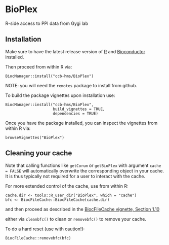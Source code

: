 # BioPlex
R-side access to PPI data from Gygi lab

## Installation

Make sure to have the latest release version of 
[R](https://cran.r-project.org/) and 
[Bioconductor](https://bioconductor.org/install/) installed.

Then proceed from within R via:

```
BiocManager::install("ccb-hms/BioPlex") 
```

NOTE: you will need the `remotes` package to install from github. 

To build the package vignettes upon installation use:

```
BiocManager::install("ccb-hms/BioPlex",
                     build_vignettes = TRUE,
                     dependencies = TRUE)
```

Once you have the package installed, you can inspect the vignettes from within
R via:

```
browseVignettes("BioPlex")
```

## Cleaning your cache 

Note that calling functions like `getCorum` or `getBioPlex` with argument
`cache = FALSE` will automatically overwrite the corresponding object in your 
cache. It is thus typically not required for a user to interact with the cache.

For more extended control of the cache, use from within R:

```
cache.dir <- tools::R_user_dir("BioPlex", which = "cache") 
bfc <- BiocFileCache::BiocFileCache(cache.dir)
```

and then proceed as described in the
[BiocFileCache vignette, Section 1.10](https://www.bioconductor.org/packages/release/bioc/vignettes/BiocFileCache/inst/doc/BiocFileCache.html#cleaning-or-removing-cache)

either via `cleanbfc()` to clean or `removebfc()` to remove your cache.

To do a hard reset (use with caution!):

```
BiocFileCache::removebfc(bfc)
```
